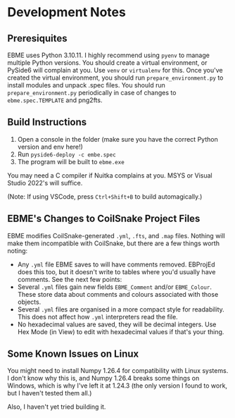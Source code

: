 # Development Notes

## Preresiquites

EBME uses Python 3.10.11. I highly recommend using `pyenv` to manage multiple Python versions.
You should create a virtual environment, or PySide6 will complain at you. Use `venv` or `virtualenv` for this.
Once you've created the virtual environment, you should run `prepare_environment.py` to install modules and unpack .spec files.
You should run `prepare_environment.py` periodically in case of changes to `ebme.spec.TEMPLATE` and png2fts.

## Build Instructions

1. Open a console in the folder (make sure you have the correct Python version and env here!)
2. Run `pyside6-deploy -c embe.spec`
3. The program will be built to `ebme.exe`

You may need a C compiler if Nuitka complains at you. MSYS or Visual Studio 2022's will suffice.

(Note: If using VSCode, press `Ctrl+Shift+B` to build automagically.)

## EBME's Changes to CoilSnake Project Files

EBME modifies CoilSnake-generated `.yml`, `.fts`, and `.map` files. Nothing will make them incompatible with CoilSnake, but there are a few things worth noting:

* Any `.yml` file EBME saves to will have comments removed. EBProjEd does this too, but it doesn't write to tables where you'd usually have comments. See the next few points:
* Several `.yml` files gain new fields `EBME_Comment` and/or `EBME_Colour`. These store data about comments and colours associated with those objects.
* Several `.yml` files are organised in a more compact style for readability. This does not affect how `.yml` interpreters read the file.
* No hexadecimal values are saved, they will be decimal integers. Use Hex Mode (in View) to edit with hexadecimal values if that's your thing.

## Some Known Issues on Linux

You might need to install Numpy 1.26.4 for compatibility with Linux systems. I don't know why this is, and Numpy 1.26.4 breaks some things on Windows, which is why I've left it at 1.24.3 (the only version I found to work, but I haven't tested them all.)

Also, I haven't yet tried building it.
